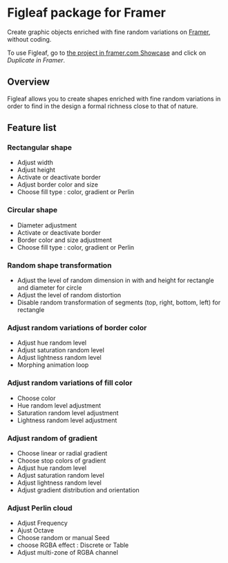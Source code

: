 # Figleaf package for Framer

Create graphic objects enriched with fine random variations on [Framer](https://www.framer.com), without coding.

To use Figleaf, go to [the project in framer.com Showcase](https://www.framer.com/showcase/) and click on *Duplicate in Framer*.

## Overview

Figleaf allows you to create shapes enriched with fine random variations in order to find in the design a formal richness close to that of nature.

## Feature list

### Rectangular shape
* Adjust width
* Adjust height
* Activate or deactivate border
* Adjust border color and size
* Choose fill type : color, gradient or Perlin

### Circular shape
* Diameter adjustment
* Activate or deactivate border
* Border color and size adjustment
* Choose fill type : color, gradient or Perlin

### Random shape transformation
* Adjust the level of random dimension in with and height for rectangle and diameter for circle
* Adjust the level of random distortion
* Disable random transformation of segments (top, right, bottom, left) for rectangle

### Adjust random variations of border color
* Adjust hue random level
* Adjust saturation random level
* Adjust lightness random level
* Morphing animation loop

### Adjust random variations of fill color
* Choose color
* Hue random level adjustment
* Saturation random level adjustment
* Lightness random level adjustment

### Adjust random of gradient
* Choose linear or radial gradient
* Choose stop colors of gradient
* Adjust hue random level
* Adjust saturation random level
* Adjust lightness random level
* Adjust gradient distribution and orientation

### Adjust Perlin cloud
* Adjust Frequency
* Ajust Octave
* Choose random or manual Seed
* choose RGBA effect : Discrete or Table
* Adjust multi-zone of RGBA channel
